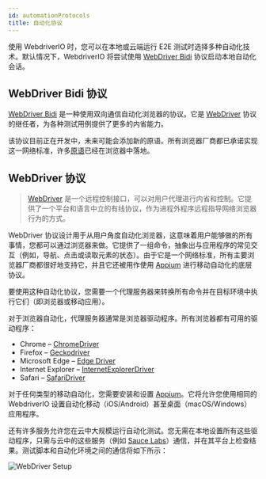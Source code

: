 ```yaml
---
id: automationProtocols
title: 自动化协议
---
```


使用 WebdriverIO 时，您可以在本地或云端运行 E2E 测试时选择多种自动化技术。默认情况下，WebdriverIO 将尝试使用 [WebDriver Bidi](https://w3c.github.io/webdriver-bidi/) 协议启动本地自动化会话。

## WebDriver Bidi 协议

[WebDriver Bidi](https://w3c.github.io/webdriver-bidi/) 是一种使用双向通信自动化浏览器的协议。它是 [WebDriver](https://w3c.github.io/webdriver/) 协议的继任者，为各种测试用例提供了更多的内省能力。

该协议目前正在开发中，未来可能会添加新的原语。所有浏览器厂商都已承诺实现这一网络标准，许多[原语](https://wpt.fyi/results/webdriver/tests/bidi?label=experimental&label=master&aligned)已经在浏览器中落地。

## WebDriver 协议

> [WebDriver](https://w3c.github.io/webdriver/) 是一个远程控制接口，可以对用户代理进行内省和控制。它提供了一个平台和语言中立的有线协议，作为进程外程序远程指导网络浏览器行为的方式。

WebDriver 协议设计用于从用户角度自动化浏览器，这意味着用户能够做的所有事情，您都可以通过浏览器来做。它提供了一组命令，抽象出与应用程序的常见交互（例如，导航、点击或读取元素的状态）。由于它是一个网络标准，所有主要浏览器厂商都很好地支持它，并且它还被用作使用 [Appium](http://appium.io) 进行移动自动化的底层协议。

要使用这种自动化协议，您需要一个代理服务器来转换所有命令并在目标环境中执行它们（即浏览器或移动应用）。

对于浏览器自动化，代理服务器通常是浏览器驱动程序。所有浏览器都有可用的驱动程序：

- Chrome – [ChromeDriver](http://chromedriver.chromium.org/downloads)
- Firefox – [Geckodriver](https://github.com/mozilla/geckodriver/releases)
- Microsoft Edge – [Edge Driver](https://developer.microsoft.com/en-us/microsoft-edge/tools/webdriver/)
- Internet Explorer – [InternetExplorerDriver](https://github.com/SeleniumHQ/selenium/wiki/InternetExplorerDriver)
- Safari – [SafariDriver](https://developer.apple.com/documentation/webkit/testing_with_webdriver_in_safari)

对于任何类型的移动自动化，您需要安装和设置 [Appium](http://appium.io)。它将允许您使用相同的 WebdriverIO 设置自动化移动（iOS/Android）甚至桌面（macOS/Windows）应用程序。

还有许多服务允许您在云中大规模运行自动化测试。您无需在本地设置所有这些驱动程序，只需与云中的这些服务（例如 [Sauce Labs](https://saucelabs.com)）通信，并在其平台上检查结果。测试脚本和自动化环境之间的通信将如下所示：

![WebDriver Setup](/img/webdriver.png)